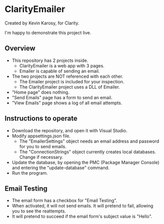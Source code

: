# ClarityEmailer
Created by Kevin Karosy, for Clarity.

I'm happy to demonstrate this project live.

## Overview
- This repository has 2 projects inside.
  - ClarityEmailer is a web app with 3 pages.
  - Emailer is capable of sending an email.
- The two projects are NOT referenced with each other.
  - The Emailer project is included for your inspection.
  - The ClarityEmailer project uses a DLL of Emailer.
- "Home page" does nothing.
- "Send Emails" page has a form to send an email.
- "View Emails" page shows a log of all email attempts.
  
## Instructions to operate
- Download the repository, and open it with Visual Studio.
- Modify appsettings.json file.
  - The "EmailerSettings" object needs an email address and password for you to send emails.
  - The "ConnectionStrings" object currently creates local databases. Change if necessary.
- Update the database, by opening the PMC (Package Manager Console) and entering the "update-database" command.
- Run the program.

## Email Testing
- The email form has a checkbox for "Email Testing".
- When activated, it will not send emails. It will pretend to fail, allowing you to see the reattempts.
- It will pretend to succeed if the email form's subject value is "Hello".
